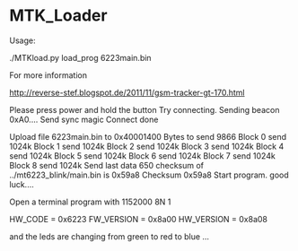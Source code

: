 MTK_Loader
==========

Usage:

./MTKload.py load_prog 6223main.bin 



For more information

http://reverse-stef.blogspot.de/2011/11/gsm-tracker-gt-170.html

Please press power and hold the button
Try connecting. Sending beacon 0xA0....
Send sync magic
Connect done

Upload file 6223main.bin to 0x40001400
Bytes to send 9866
Block  0 send 1024k
Block  1 send 1024k
Block  2 send 1024k
Block  3 send 1024k
Block  4 send 1024k
Block  5 send 1024k
Block  6 send 1024k
Block  7 send 1024k
Block  8 send 1024k
Send last data 650
checksum of ../mt6223_blink/main.bin is 0x59a8
Checksum 0x59a8
Start program. good luck....


Open a terminal program with 1152000 8N 1

HW_CODE    = 0x6223
FW_VERSION = 0x8a00
HW_VERSION = 0x8a08

and the leds are changing from green to red to blue ...








